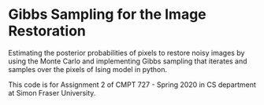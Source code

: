 # Gibbs Sampling for the Image Restoration

Estimating the posterior probabilities of pixels to restore noisy images by using the Monte Carlo and implementing Gibbs sampling that iterates and samples over the pixels of Ising model in python.

This code is for Assignment 2 of CMPT 727 - Spring 2020 in CS department at Simon Fraser University.
